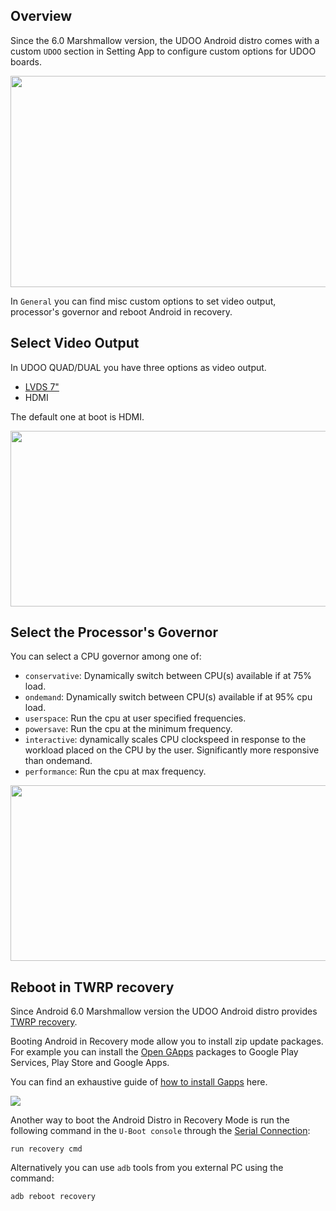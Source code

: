 ## Overview

Since the 6.0 Marshmallow version, the UDOO Android distro comes with a custom `UDOO` section in Setting App to configure custom options for UDOO boards.

<img style="width:600px; height:338px" src="../img/android_setting/setting_udoo.png">   

In `General` you can find misc custom options to set video output, processor's governor and reboot Android in recovery.

## Select Video Output

In UDOO QUAD/DUAL you have three options as video output.

 * [LVDS 7"](http://shop.udoo.org/accessories/video-kit-7-touch-for-neo.html)
 * HDMI

The default one at boot is HDMI.

<img style="width:700px; height:281px" src="../img/android_setting/setting_udoo_vidout.png">

## Select the Processor's Governor

You can select a CPU governor among one of:

 * `conservative`: Dynamically switch between CPU(s) available if at 75% load.
 * `ondemand`: Dynamically switch between CPU(s) available if at 95% cpu load.
 * `userspace`:	Run the cpu at user specified frequencies.
 * `powersave`:	Run the cpu at the minimum frequency.
 * `interactive`: dynamically scales CPU clockspeed in response to the workload placed on the CPU by the user. Significantly more responsive than ondemand.
 * `performance`:	Run the cpu at max frequency.

<img style="width:700px; height:281px" src="../img/android_setting/setting_udoo_gov.png">

## Reboot in TWRP recovery

Since Android 6.0 Marshmallow version the UDOO Android distro provides [TWRP recovery](https://twrp.me/).

Booting Android in Recovery mode allow you to install zip update packages. For example you can install the [Open GApps](http://opengapps.org/) packages to Google Play Services, Play Store and Google Apps.  

You can find an exhaustive guide of [how to install Gapps](!Cookbook_Android/How_To_Install_Gapps_On_UDOO_Running_Android) here.

<img src="../img/android_setting/setting_udoo_recovery.png">

Another way to boot the Android Distro in Recovery Mode is run the following command in the `U-Boot console` through the [Serial Connection](!Basic_Setup/Serial_Debug_Console):

    run recovery cmd

Alternatively you can use `adb` tools from you external PC using the command:

    adb reboot recovery
